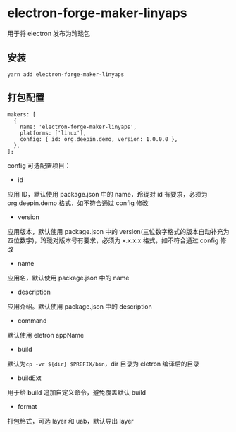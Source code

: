 # electron-forge-maker-linyaps

用于将 electron 发布为玲珑包

## 安装

```
yarn add electron-forge-maker-linyaps
```

## 打包配置

```
makers: [
  {
    name: 'electron-forge-maker-linyaps',
    platforms: ['linux'],
    config: { id: org.deepin.demo, version: 1.0.0.0 },
  },
];

```

config 可选配置项目：

- id

应用 ID，默认使用 package.json 中的 name，玲珑对 id 有要求，必须为 org.deepin.demo 格式，如不符合通过 config 修改

- version

应用版本，默认使用 package.json 中的 version(三位数字格式的版本自动补充为四位数字)，玲珑对版本号有要求，必须为 x.x.x.x 格式，如不符合通过 config 修改

- name

应用名，默认使用 package.json 中的 name

- description

应用介绍。默认使用 package.json 中的 description

- command

默认使用 eletron appName

- build

默认为`cp -vr ${dir} $PREFIX/bin`，dir 目录为 eletron 编译后的目录

- buildExt

用于给 build 追加自定义命令，避免覆盖默认 build

- format

打包格式，可选 layer 和 uab，默认导出 layer
